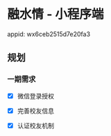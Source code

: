 # 融水情 - 小程序端

appid: wx6ceb2515d7e20fa3

## 规划

### 一期需求

- [x] 微信登录授权
- [x] 完善校友信息
- [x] 认证校友机制




